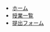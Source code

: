 <!-- _navbar.md -->
<!-- ![Logo](https://yourdomain/logo.png ':height=30')  -->
* [ホーム](/#/)
* [授業一覧](/#/docs/lesson-list)
* [提出フォーム](https://example.com/form)